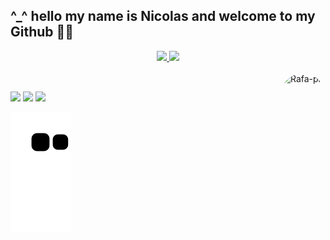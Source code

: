 ## ^_^  hello my name is Nicolas and welcome to my Github 👋😁
<div align="center">
  <a href="https://github.com/kZNick/kZNick">
  <img height="180em" src="https://github-readme-stats.vercel.app/api?username=kZNick&show_icons=true&theme=dark&include_all_commits=true&count_private=true"/>
  <img height="180em" src="https://github-readme-stats.vercel.app/api/top-langs/?username=kZNick&layout=compact&langs_count=7&theme=dark"/>
</div>
<div style="display: inline_block"><br>
  <img align="right" alt="Rafa-pic" height="150" style="border-radius:50px;" src="https://im5.ezgif.com/tmp/ezgif-5-0bd800ab1c.webp">
</div>
  
  ##
 
<div> 
  <a href="https://www.linkedin.com/in/nicolas-marques-5b7280246/" target="_blank"><img src="https://img.shields.io/badge/-LinkedIn-%230077B5?style=for-the-badge&logo=linkedin&logoColor=white" target="_blank"></a> 
  <a href="https://www.instagram.com/kz_nicolas/" target="_blank"><img src="https://img.shields.io/badge/-Instagram-%23E4405F?style=for-the-badge&logo=instagram&logoColor=white" target="_blank"></a>
  <a href = "Nicolas360@gotmail.com.br"><img src="https://img.shields.io/badge/-Gmail-%23333?style=for-the-badge&logo=gmail&logoColor=white" target="_blank"></a>
 
  ![Snake animation](https://github.com/rafaballerini/rafaballerini/blob/output/github-contribution-grid-snake.svg)
 
</div>

